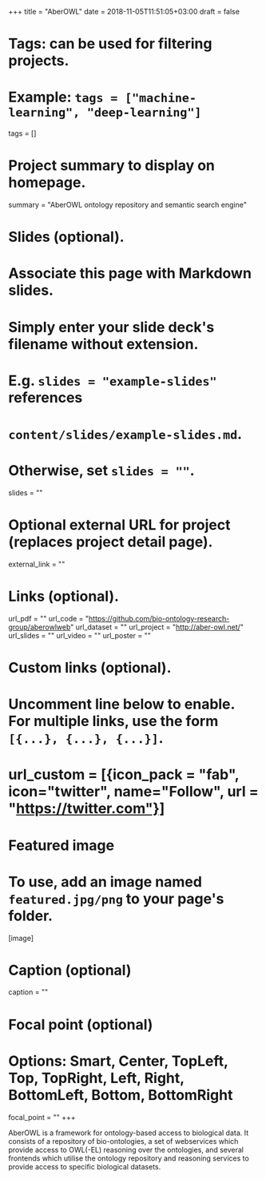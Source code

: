 +++
title = "AberOWL"
date = 2018-11-05T11:51:05+03:00
draft = false

# Tags: can be used for filtering projects.
# Example: `tags = ["machine-learning", "deep-learning"]`
tags = []

# Project summary to display on homepage.
summary = "AberOWL ontology repository and semantic search engine"

# Slides (optional).
#   Associate this page with Markdown slides.
#   Simply enter your slide deck's filename without extension.
#   E.g. `slides = "example-slides"` references 
#   `content/slides/example-slides.md`.
#   Otherwise, set `slides = ""`.
slides = ""

# Optional external URL for project (replaces project detail page).
external_link = ""

# Links (optional).
url_pdf = ""
url_code = "https://github.com/bio-ontology-research-group/aberowlweb"
url_dataset = ""
url_project = "http://aber-owl.net/"
url_slides = ""
url_video = ""
url_poster = ""

# Custom links (optional).
#   Uncomment line below to enable. For multiple links, use the form `[{...}, {...}, {...}]`.
# url_custom = [{icon_pack = "fab", icon="twitter", name="Follow", url = "https://twitter.com"}]

# Featured image
# To use, add an image named `featured.jpg/png` to your page's folder. 
[image]
  # Caption (optional)
  caption = ""

  # Focal point (optional)
  # Options: Smart, Center, TopLeft, Top, TopRight, Left, Right, BottomLeft, Bottom, BottomRight
  focal_point = ""
+++

AberOWL is a framework for ontology-based access to biological
data. It consists of a repository of bio-ontologies, a set of
webservices which provide access to OWL(-EL) reasoning over the
ontologies, and several frontends which utilise the ontology
repository and reasoning services to provide access to specific
biological datasets.

